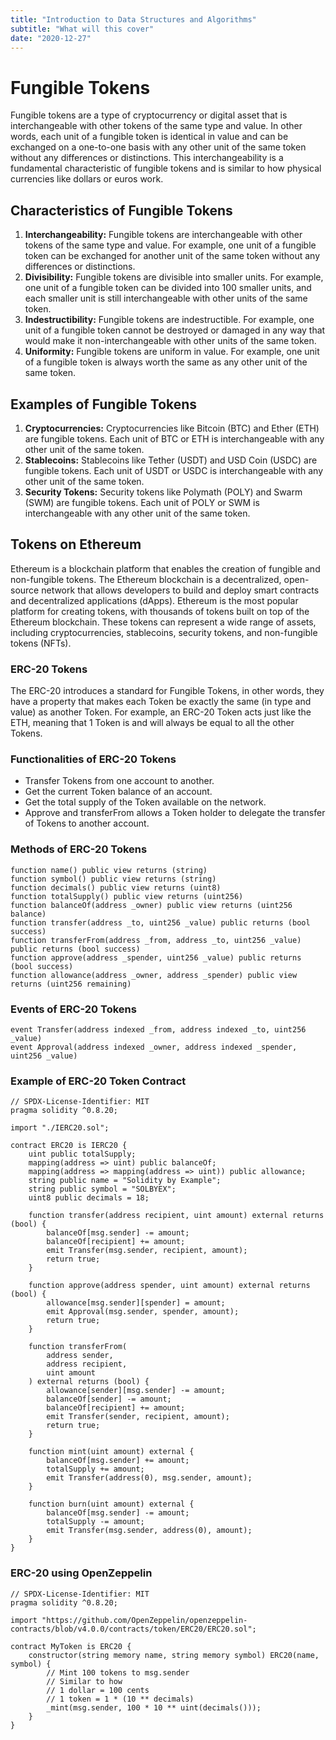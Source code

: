 ```yaml
---
title: "Introduction to Data Structures and Algorithms"
subtitle: "What will this cover"
date: "2020-12-27"
---
```


# Fungible Tokens

Fungible tokens are a type of cryptocurrency or digital asset that is interchangeable with other tokens of the same type and value. In other words, each unit of a fungible token is identical in value and can be exchanged on a one-to-one basis with any other unit of the same token without any differences or distinctions. This interchangeability is a fundamental characteristic of fungible tokens and is similar to how physical currencies like dollars or euros work.

## Characteristics of Fungible Tokens

1. **Interchangeability:** Fungible tokens are interchangeable with other tokens of the same type and value. For example, one unit of a fungible token can be exchanged for another unit of the same token without any differences or distinctions.
2. **Divisibility:** Fungible tokens are divisible into smaller units. For example, one unit of a fungible token can be divided into 100 smaller units, and each smaller unit is still interchangeable with other units of the same token.
3. **Indestructibility:** Fungible tokens are indestructible. For example, one unit of a fungible token cannot be destroyed or damaged in any way that would make it non-interchangeable with other units of the same token.
4. **Uniformity:** Fungible tokens are uniform in value. For example, one unit of a fungible token is always worth the same as any other unit of the same token.

## Examples of Fungible Tokens

1. **Cryptocurrencies:** Cryptocurrencies like Bitcoin (BTC) and Ether (ETH) are fungible tokens. Each unit of BTC or ETH is interchangeable with any other unit of the same token.
2. **Stablecoins:** Stablecoins like Tether (USDT) and USD Coin (USDC) are fungible tokens. Each unit of USDT or USDC is interchangeable with any other unit of the same token.
3. **Security Tokens:** Security tokens like Polymath (POLY) and Swarm (SWM) are fungible tokens. Each unit of POLY or SWM is interchangeable with any other unit of the same token.

## Tokens on Ethereum

Ethereum is a blockchain platform that enables the creation of fungible and non-fungible tokens. The Ethereum blockchain is a decentralized, open-source network that allows developers to build and deploy smart contracts and decentralized applications (dApps). Ethereum is the most popular platform for creating tokens, with thousands of tokens built on top of the Ethereum blockchain. These tokens can represent a wide range of assets, including cryptocurrencies, stablecoins, security tokens, and non-fungible tokens (NFTs).

### ERC-20 Tokens

The ERC-20 introduces a standard for Fungible Tokens, in other words, they have a property that makes each Token be exactly the same (in type and value) as another Token. For example, an ERC-20 Token acts just like the ETH, meaning that 1 Token is and will always be equal to all the other Tokens. 

### Functionalities of ERC-20 Tokens
- Transfer Tokens from one account to another.
- Get the current Token balance of an account.
- Get the total supply of the Token available on the network.
- Approve and transferFrom allows a Token holder to delegate the transfer of Tokens to another account.


### Methods of ERC-20 Tokens
```solidity
function name() public view returns (string)
function symbol() public view returns (string)
function decimals() public view returns (uint8)
function totalSupply() public view returns (uint256)
function balanceOf(address _owner) public view returns (uint256 balance)
function transfer(address _to, uint256 _value) public returns (bool success)
function transferFrom(address _from, address _to, uint256 _value) public returns (bool success)
function approve(address _spender, uint256 _value) public returns (bool success)
function allowance(address _owner, address _spender) public view returns (uint256 remaining)
```

### Events of ERC-20 Tokens
```solidity
event Transfer(address indexed _from, address indexed _to, uint256 _value)
event Approval(address indexed _owner, address indexed _spender, uint256 _value)
```


### Example of ERC-20 Token Contract
```solidity
// SPDX-License-Identifier: MIT
pragma solidity ^0.8.20;

import "./IERC20.sol";

contract ERC20 is IERC20 {
    uint public totalSupply;
    mapping(address => uint) public balanceOf;
    mapping(address => mapping(address => uint)) public allowance;
    string public name = "Solidity by Example";
    string public symbol = "SOLBYEX";
    uint8 public decimals = 18;

    function transfer(address recipient, uint amount) external returns (bool) {
        balanceOf[msg.sender] -= amount;
        balanceOf[recipient] += amount;
        emit Transfer(msg.sender, recipient, amount);
        return true;
    }

    function approve(address spender, uint amount) external returns (bool) {
        allowance[msg.sender][spender] = amount;
        emit Approval(msg.sender, spender, amount);
        return true;
    }

    function transferFrom(
        address sender,
        address recipient,
        uint amount
    ) external returns (bool) {
        allowance[sender][msg.sender] -= amount;
        balanceOf[sender] -= amount;
        balanceOf[recipient] += amount;
        emit Transfer(sender, recipient, amount);
        return true;
    }

    function mint(uint amount) external {
        balanceOf[msg.sender] += amount;
        totalSupply += amount;
        emit Transfer(address(0), msg.sender, amount);
    }

    function burn(uint amount) external {
        balanceOf[msg.sender] -= amount;
        totalSupply -= amount;
        emit Transfer(msg.sender, address(0), amount);
    }
}
```

### ERC-20 using OpenZeppelin

```solidity
// SPDX-License-Identifier: MIT
pragma solidity ^0.8.20;

import "https://github.com/OpenZeppelin/openzeppelin-contracts/blob/v4.0.0/contracts/token/ERC20/ERC20.sol";

contract MyToken is ERC20 {
    constructor(string memory name, string memory symbol) ERC20(name, symbol) {
        // Mint 100 tokens to msg.sender
        // Similar to how
        // 1 dollar = 100 cents
        // 1 token = 1 * (10 ** decimals)
        _mint(msg.sender, 100 * 10 ** uint(decimals()));
    }
}
```

